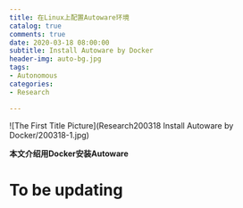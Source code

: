 ```yaml
---
title: 在Linux上配置Autoware环境
catalog: true
comments: true
date: 2020-03-18 08:00:00
subtitle: Install Autoware by Docker
header-img: auto-bg.jpg
tags:
- Autonomous
categories:
- Research

---
```

![The First Title Picture](Research200318 Install Autoware by Docker/200318-1.jpg)

<!-- more -->

**本文介绍用Docker安装Autoware**

# To be updating




